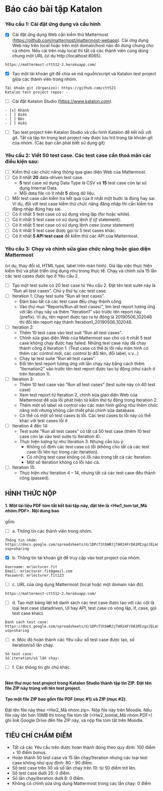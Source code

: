 # Báo cáo bài tập Katalon

### Yêu cầu 1: Cài đặt ứng dụng và cấu hình
- [x] Cài đặt ứng dụng Web cần kiểm thử Mattermost (https://github.com/mattermost/mattermost-webapp). Cài ứng dụng Web này trên local hoặc trên một domain/host nào đó dùng chung cho cả nhóm. Nếu cài trên máy local thì tất cả các thành viên cùng dùng chung một URL (ví dụ http://localhost:8065).
```
https://mattermost-ctt512-2.herokuapp.com/
```
- [x] Tạo một tài khoản git để chia sẻ mã nguồn/script và Katalon test project giữa các thành viên trong nhóm.
```
Tài khoản git (Organize): https://github.com/ctt521
Katalon test project repos: -
```
- [ ] Cài đặt Katalon Studio (https://www.katalon.com).
```
- [x] Khánh
- [ ] Điền
- [ ] Đức
- [ ] Hiếu
```
- [ ] Tạo test project trên Katalon Studio và cấu hình Katalon để kết nối với git. Tất cả tập tin trong test project này được lưu trữ trong tài khoản git của nhóm. (Các bạn cần phải biết sử dụng git)


### Yêu cầu 2: Viết 50 test case. Các test case cần thoả mãn các điều kiện sau:
- [ ] Kiểm thử các chức năng thông qua giao diện Web của Mattermost.
- [ ] Có ít nhất **20** data-driven test case.
    - **5** test case sử dụng Data Type là CSV và **15** test case còn lại sử dụng Internal Data.
    - Mỗi data file có ít nhất **5** dòng dữ liệu.
- [ ] Mỗi test case cần kiểm tra kết quả của ít nhất một bước là đúng hay sai. Ví dụ, đối với test case kiểm thử chức năng đăng nhập thì cần kiểm tra đăng nhập đúng hay sai.
- [ ] Có ít nhất 5 test case có sử dụng vòng lặp (for hoặc while).
- [ ] Có ít nhất 5 test case có sử dụng lệnh _if_ (_if_ statement).
- [ ] Có ít nhất 5 test case có sử dụng lệnh _case_ (_case_ statement)
- [ ] Có ít nhất 5 test case được gọi từ 5 test cases khác.
- [ ] Có ít nhất **5 API test case** để kiểm thử các API của Mattermost.

### Yêu cầu 3: Chạy và chỉnh sửa giao chức năng hoặc giao diện Mattermost 
(ví dụ, thay đổi id, HTML type, label trên màn hình). Giả lập việc thực hiện kiểm thử và phát triển ứng dụng như trong thực tế. Chạy và chỉnh sửa 15 lần các test cases được tạo ở Yêu cầu 2.
- [ ]  Tạo một test suite có 20 test case từ Yêu cầu 2. Đặt tên test suite này là “Run all test cases”. Chú ý thứ tự các test case.
- [ ]  Iteration 1: Chạy test suite “Run all test cases”.
    - Đảm bảo tất cả các test case đều chạy thành công.
    - Vào thư mục “Reports/Run all test cases/”, tìm test report tương ứng với lần chạy này và thêm “Iteration1” vào trước tên report này (prefix). Ví dụ, tên report được tạo ra tự động là 20190506_102048 thì đổi tên report này thành Iteration1_20190506_102048.
- [ ] Iteration 2:
    - Thêm 10 test case vào test suit “Run all test cases”.
    - Chỉnh sửa giao diện Web của Mattermost sao cho có ít nhất 5 test case không chạy được hay failed. Những test case này đã chạy thành công ở Iteration 1. (Test case có thể bị lỗi nếu màn hình có thêm các control mới, các control bị đổi tên, đổi label, v.v…)
    - Chạy lại test suite “Run all test cases”.
    - Đổi tên test report tương ứng với lần chạy này bằng cách thêm “Iternation2” vào trước tên test report được tạo tự động (như cách ở trên Iteration 1).
- [ ] Iteration 3:
    - Thêm 10 test case vào “Run all test cases” (test suite này có 40 test case)
    - Xem test report từ Iteration 2, chỉnh sửa giao diện Web của Mattermost để sửa lỗi phát hiện từ kiểm thử tự động trong Iteration 2.
    - Thêm một số label và control vào các màn hình giống như thêm chức năng mới nhưng không cần thiết phải chỉnh sửa database.
    - Có thể có một số test cases bị lỗi. Các test cases bị lỗi này có thể khác với test cases lỗi ở
- [ ] Iteration 4 đến 14:
    - Test suite “Run all test cases” có tất cả 50 test case (thêm 10 test case còn lại vào test suite từ Iteration 4).
    - Thực hiện tương tự như Iteration 3. Nhưng cần lưu ý:
        - Không cố định các test case có lỗi (không cho tất cả các test case lỗi liên tục trong các Iteration).
        - Có những test case không có lỗi nào trong tất cả các Iteration.
        - Một số Iteration không có lỗi nào cả. 
- [ ] Iteration 15:
    - Thực hiện như Iteration 4 – 14, nhưng tất cả các test case đều thành công (passed).
    
## HÌNH THỨC NỘP
#### 1. Một tài liệu PDF tóm tắt kết bài tập này, đặt tên là <Hw1_tom tat_Mã nhóm.PDF>. Nội dung bao
gồm:
- [ ] a. Thông tin các thành viên trong nhóm. 
```
Thông tin nhóm: https://docs.google.com/spreadsheets/d/1DPcT3tbWRJjTAR24FrDA1MIzgzJELmXFMm4IHO6bnwU/edit?usp=sharing
```
- [x] b. Thông tin tài khoản git để truy cập vào test project của nhóm.
```
Username: mrlecturer.fit
Email: mrlecturer.fit@gmail.com
Password: mrlecturer.fit123
```
- [ ] c. URL của ứng dụng Mattermost (local hoặc một domain nào đó).
```
https://mattermost-ctt512-2.herokuapp.com/
```
- [ ] d. Tạo một bảng liệt kê danh sách các test case được tạo với các cột là loại test case (datadriven, UI hay API, test case có vòng lặp, if, case, gọi test case khác).
```
Danh sách test case: https://docs.google.com/spreadsheets/d/1DPcT3tbWRJjTAR24FrDA1MIzgzJELmXFMm4IHO6bnwU/edit?usp=sharing
```
- [ ] e. Mức độ hoàn thành các Yêu cầu: số test case được tạo, số iteration/số lần chạy.
```
Số test case:
Số iteration/số lần chạy:
```
- [ ] f. Các thông tin ghi chú khác.
```
```
#### Nén thư mục test project trong Katalon Studio thành tập tin ZIP. Đặt tên file ZIP này trùng với tên test project. 
#### Tạo một file ZIP bao gồm file PDF (mục #1) và ZIP (mục #2). 
Đặt tên file này theo <Hw2_Mã nhóm.zip>. Nộp file này trên Moodle. Nếu file này lớn hơn 10MB thì trong file tóm tắt (<Hw2_tomtat_Mã nhóm.PDF>) ghi link Google Drive đến file ZIP này, và nộp file tóm tắt trên Moodle. 

## TIÊU CHÍ CHẤM ĐIỂM
- Tất cả các Yêu cầu trên được hoàn thành đúng theo quy định: 100 điểm + 10 điểm bonus.
- Hoàn thành 50 test case và 15 lần chạy/Iteration nhưng các loại test case không như quy định: 80 - 90 điểm.
- Số test case trên 30 và số lần chạy trên 10: từ 50 điểm trở lên.
- Số test case dưới 25: 0 điểm.
- Số lần chạy/Iteration dưới 8: 0 điểm.
- Không có chỉnh sửa ứng dụng Mattermost trong các lần chạy: 0 điểm
